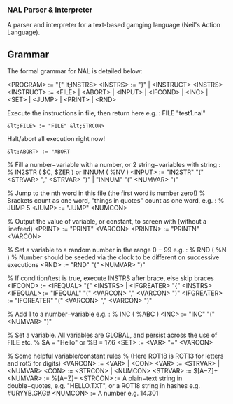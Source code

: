 ### NAL Parser & Interpreter

A parser and interpreter for a text-based gamging language (Neil's Action Language).

## Grammar
The formal grammar for NAL is detailed below:

  &lt;PROGRAM> := "{" lt;INSTRS>
   &lt;INSTRS> := "}" |  &lt;INSTRUCT>  &lt;INSTRS>
   &lt;INSTRUCT> :=  &lt;FILE> |  &lt;ABORT> |  &lt;INPUT> |  &lt;IFCOND> |  &lt;INC> |  &lt;SET> |
   &lt;JUMP> |  &lt;PRINT> |  &lt;RND>

  
Execute the instructions in file, then return here e.g. : FILE "test1.nal"

	&lt;FILE> := "FILE" &lt;STRCON>
  
Halt/abort all execution right now!

	&lt;ABORT> := "ABORT
  
% Fill a number−variable with a number, or 2 string−variables with string :
% IN2STR ( $C, $ZER ) or INNUM ( %NV )
 &lt;INPUT> := "IN2STR" "("  &lt;STRVAR> ","  &lt;STRVAR> ")" | "INNUM" "("  &lt;NUMVAR> ")"
  
% Jump to the nth word in this file (the first word is number zero!)
% Brackets count as one word, "things in quotes" count as one word, e.g. :
% JUMP 5
 &lt;JUMP> := "JUMP"  &lt;NUMCON>
  
% Output the value of variable, or constant, to screen with (without a linefeed)
 &lt;PRINT> := "PRINT"  &lt;VARCON>
 &lt;PRINTN> := "PRINTN"  &lt;VARCON>
  
% Set a variable to a random number in the range 0 − 99 e.g. :
% RND ( %N )
% Number should be seeded via the clock to be different on successive executions
 &lt;RND> := "RND" "("  &lt;NUMVAR> ")"
  
% If condition/test is true, execute INSTRS after brace, else skip braces
 &lt;IFCOND> :=  &lt;IFEQUAL> "{"  &lt;INSTRS> |  &lt;IFGREATER> "{"  &lt;INSTRS>
 &lt;IFEQUAL> := "IFEQUAL" "("  &lt;VARCON> ","  &lt;VARCON> ")"
 &lt;IFGREATER> := "IFGREATER" "("  &lt;VARCON> ","  &lt;VARCON> ")"
  
% Add 1 to a number−variable e.g. :
% INC ( %ABC )
 &lt;INC> := "INC" "("  &lt;NUMVAR> ")"
  
% Set a variable. All variables are GLOBAL, and persist across the use of FILE etc.
% $A = "Hello" or %B = 17.6
 &lt;SET> :=  &lt;VAR> "="  &lt;VARCON>
  
% Some helpful variable/constant rules
% (Here ROT18 is ROT13 for letters and rot5 for digits)
 &lt;VARCON> :=  &lt;VAR> |  &lt;CON>
 &lt;VAR> :=  &lt;STRVAR> |  &lt;NUMVAR>
 &lt;CON> :=  &lt;STRCON> |  &lt;NUMCON>
 &lt;STRVAR> := $[A−Z]+
 &lt;NUMVAR> := %[A−Z]+
 &lt;STRCON> := A plain−text string in double−quotes, e.g. "HELLO.TXT",
or a ROT18 string in hashes e.g. #URYYB.GKG#
 &lt;NUMCON> := A number e.g. 14.301
